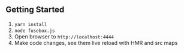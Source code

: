 ## Getting Started
1. `yarn install`
2. `node fusebox.js`
3. Open browser to `http://localhost:4444`
4. Make code changes, see them live reload with HMR and src maps
